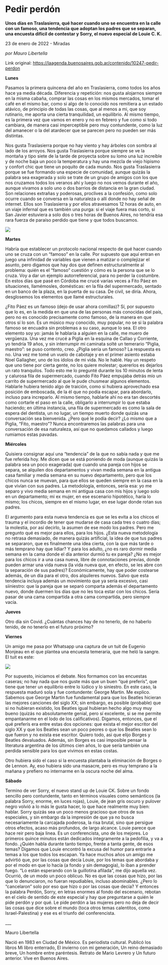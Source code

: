 # Pedir perdón

**Unos días en Traslasierra, qué hacer cuando uno se encuentra en la calle con un famoso, una tendencia que adoptan los padres que se separan, una encuesta difícil de contestar y Sorry, el nuevo especial de Louie C. K.**

23 de enero de 2022 - Miradas

_por Mauro Libertella_

Link original: https://laagenda.buenosaires.gob.ar/contenido/10247-pedir-perdon



**Lunes**




Pasamos la primera quincena del año en Traslasierra, como todos los años hace ya media década. Diferencia y repetición: nos gusta alojarnos siempre en la misma cabaña, comprar las cosas en los mismos mercados, tomar el café en el mismo bar, como si algo de lo conocido nos remitiera a un estado atávico, de principio de todas las cosas, que al menos a mi, que soy rutinario, me aporta una cierta tranquilidad, un equilibrio. Al mismo tiempo, es la primera vez que vamos en enero y no en febrero y fue como si todo cambiara, de manera casi imperceptible pero muy contundente, como la luz del amanecer o la del atardecer que se parecen pero no pueden ser más distintas.




Nos gusta Traslasierra porque no hay viento y hay árboles con sombra al lado de los arroyos. Nos gusta Traslasierra porque siempre se ve la montaña y tipo siete de la tarde de proyecta sobre su lomo una luz increíble y de noche baja un poco la temperatura y hay una mezcla de viejo hipismo y confort chic que tiene un poquito de cada mundo. Nos gusta Traslasierra porque se fue formando una especie de comunidad, aunque quizás la palabra sea exagerada y solo se trate de un grupo de amigos con los que nos cruzamos todos los veranos ahí y luego no nos vemos durante el año, aunque vivamos a solo uno o dos barrios de distancia en la gran ciudad. Son relaciones extrañas y poderosas, proclives a la confesión, como solo ocurre cuando se conversa en la naturaleza o allí donde no hay señal de internet. Ellos son Traslasierra y por ellos atravesamos 12 horas de auto, en un viaje infernal que es también una purga: si el viaje fuera mas corto, si San Javier estuviera a solo dos o tres horas de Buenos Aires, no tendría esa rara fuerza de paraíso perdido que tiene y que todos buscamos.




![](https://cdn.feater.me/files/images/136892/5950a463-889b-436e-81c3-09d12c39fdbc.jpg)




**Martes**




Habría que establecer un protocolo nacional respecto de qué hacer cuando uno se cruza con un “famoso” en la calle. Por supuesto que aquí entran en juego una infinidad de variables que vienen a matizar o complejizar el asunto, pero digamos que hay dos que definen estructuralmente al problema: quién es el “famoso” cuestión y cómo es la persona que se lo cruza. Voy a dar un ejemplo autorreferencial, para no perder la costumbre. En estos días que pasé en Córdoba me crucé varias veces a Fito Páez en situaciones, llamémosles, domésticas: en la fila del supermercado, sentado en un banco de la plaza, en la puerta de su casa. De civil, se diría. Ahora, desglosemos los elementos que llamé estructurales.




¿Fito Páez es un famoso (dejo de usar ahora comillas)? Sí, por supuesto que lo es, en la medida en que una de las personas más conocidas del país, pero no es conocido precisamente como famoso, de la manera en que otros sí lo son. Es un músico muy conocido, muy popular, no se si la palabra famoso se encuadra sin problemas a su caso, aunque lo sea. El otro elemento soy yo: jamás le hablaría a alguien en la calle, me muero de vergüenza. Una vez me crucé a Piglia en la esquina de Callao y Corriente, yo tendría 19 años, y sin interrumpir mi caminata solté un temerario “Piglia, maestro”: se puso contento, creo. ¿Piglia sería un famoso? La respuesta es no. Una vez me tomé un vuelo de cabotaje y en el primer asiento estaba Noel Gallagher, uno de los ídolos de mi vida. No le hablé. Hay un respeto que uno tiene por cierta gente, no los quiere molestar; quererlos es dejarlos un rato tranquilos. Todo esto me lo pregunté durante los 10 minutos de lenta y calurosa fila de supermercado, cuando Fito Páez empujaba detrás mío un carrito de supermercado al que le pude chusmear algunos elementos. Hablarle hubiera tenido algo de traición, como si hubiera aprovechado esa posición de emboscada, de la él que no podía escapar, para abordarlo, incluso para increparlo. Al mismo tiempo, hablarle ahí no era tan descortés como cortarle el paso en la calle, obligarlo a interrumpir lo que estaba haciendo; en última instancia, una fila de supermercado es como la sala de espera del dentista, un no lugar, un tiempo muerto donde quizás una conversación sea bienvenida. ¿Pero qué le podía decir? ¿Lo mismo que a Piglia, “Fito, maestro”? Nunca encontraremos las palabras para una conversación de esa naturaleza, así que no quedamos callados y luego rumiamos estas pavadas.




**Miércoles**




Quisiera consignar aquí una “tendencia” de la que no sabía nada y que me fue referida hoy. Me dicen que se está poniendo de moda (aunque quizás la palabra sea un poco exagerada) que cuando una pareja con hijos se separa, se alquilen dos departamentos y vivan media semana en la antigua casa familiar y media semana en su nuevo departamento, pero que los chicos nunca se muevan, para que ellos se queden siempre en la casa en la que vivían con sus padres. La metodología, entonces, sería esa: yo me separo y vivo media semana en mi antigua casa con mis hijos y luego solo en un departamento; mi ex mujer, en ese escenario hipotético, haría lo mismo; los chicos, siempre en el mismo lugar, en ese lugar donde rotan sus padres.




El argumento para esta nueva tendencia es que se les evita a los chicos el trauma y el incordio de tener que mudarse de casa cada tres o cuatro días; la molestia, por así decirlo, la asumen de ese modo los padres. Pero me pregunto qué es mejor para ellos, para los hijos. ¿Esta nueva metodología no retrasa demasiado, de manera quizás artificial, la idea de que tus padres se separaron, que es finalmente una idea cierta, con la que más tarde o más temprano hay que lidiar? Y para los adulto, ¿no es raro dormir media semana en la cama donde el día anterior durmió tu ex pareja? ¿No es mejor para los chicos ir a una casa nueva, libre de connotaciones previas, donde pueden armar una vida nueva (la vida nueva que, en efecto, se les abre con la separación de sus padres)? Económicamente, hay que poder costearse además, de un día para el otro, dos alquileres nuevos. Salvo que esta tendencia incluya además un movimiento que ya sería excesivo, casi siiniestro: que la pareja que se separó comparta además el departamento nuevo, donde duermen los días que no les toca estar con los chicos. Sería pasar de una cama compartida a otra cama compartida, pero siempre vacía.




**Jueves**




Otro día sin Covid. ¿Cuántas chances hay de no tenerlo, de no haberlo tenido, de no tenerlo en el futuro próximo?




**Viernes**




Un amigo me pasa por Whatsapp una captura de un tuit de Eugenio Monjeau en el que plantea una encuesta temeraria, que me heló la sangre. El tuit es este:




![](https://cdn.feater.me/files/images/136891/a0b34033-d9cb-4d2f-9b83-e5b163743448.jpeg)




Por supuesto, iniciamos el debate. Nos formamos con las encuestas caseras; no hay nada que nos guste más que un buen “qué preferís”, que tiene que tener un equilibrio entre lo lúdico y lo siniestro. En este caso, la respuesta maduró sola y fue contundente: George Martin. Me explico. Sabemos que George Martin fue fundamental para que los Beatles hicieran las mejores canciones del siglo XX; sin embargo, es posible (probable) que si no hubieran existido, los Beatles igual hubieran hecho algo muy muy bueno (quizás no absolutamente genial, pero sí excelente, si se me permite empantanarme en el lodo de los calificativos). Digamos, entonces, que el qué preferís era entre estas dos opciones: que exista el mejor escritor del siglo XX y que los Beatles sean un poco peores o que los Beatles sean lo que fueron y no exista ese escritor. Quiero todo, asi que elijo Borges y Beatles devaluados. Además, sin Borges es casi imposible pensar la literatura argentina de los últimos cien años, lo que sería también una perdida sensible para los que vivimos en estas costas.




Otro hubiera sido el caso si la encuesta plantaba la eliminación de Borges o de Lennon. Ay, eso hubiera sido una masacre, pero es muy temprano a la mañana y prefiero no internarme en la oscura noche del alma.




**Sábado**




Termino de ver Sorry, el nuevo stand up de Louie CK. Sobre un fondo sencillo pero contundente, tanto en términos visuales como semánticos (la palabra Sorry, enorme, en luces rojas), Louie, de jean gris oscuro y pulover negro volvió a lo más le gusta hacer, lo que hace realmente muy bien: hablar. Sorry quizás sea un poco menos gracioso que otros de sus especiales, y sin embargo da la impresión de que ya no busca necesariamente la carcajada poderosa, la risa brutal, sino que persigue otros efectos, acaso más profundos, de largo alcance. Louie parece que hace reir pero baja linea. Es un conferencista, uno de los mejores. Lo primeros quince minutos están dedicados íntegramente a la pedofilia, y va a fondo. ¿Quién habla durante tanto tiempo, frente a tanta gente, de esos temas? Digamos que Louie encontró la excusa del humor para entrarle a temas a los que todos los escapan. Ya hace muchos años un amigo me advirtió que, por las cosas que decía Louie, por los temas que abordaba y por el modo en que lo hacía (a fondo y sin demagogia), lo iban a prender fuego. “Lo están esperando con la guillotina afilada”, me dijo aquella vez. Ocurrió, de un modo un poco oblicuo. No es que las cosas que hizo, por las que lo denunciaron, no fueran repudiables, incluso abominables. ¿Pero lo “cancelaron” solo por eso que hizo o por las cosas que decía? Y entonces la palabra Perdón, Sorry, en letras enormes al fondo del escenario, rebotan en el cielo de sentido de este especial y hay que preguntarse a quién le pide perdón y por qué. Le pide perdón a las mujeres pero no deja de decir las cosas que dice sobre el mundo (toca otros temas calentitos, como Israel-Palestina) y ese es el triunfo del conferencista.




\_\_\_




Mauro Libertella




Nació en 1983 en Ciudad de México. Es periodista cultural. Publicó los libros Mi libro enterrado, El invierno con mi generación, Un reino demasiado breve, Un hombre entre paréntesis. Retrato de Mario Levrero y Un futuro anterior. Vive en Buenos Aires.



